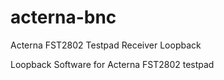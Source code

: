 # acterna-bnc
Acterna FST2802 Testpad Receiver Loopback

Loopback Software for Acterna FST2802 testpad
